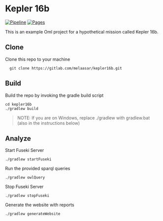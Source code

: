 # Kepler 16b

[![Pipeline](https://gitlab.com/melaasar/kepler16b/badges/main/pipeline.svg?key_text=Pipeline)](https://melaasar.gitlab.io/kepler16b/) 
[![Pages](https://img.shields.io/badge/Pages-HTML-blue)](https://melaasar.gitlab.io/kepler16b/) 

This is an example Oml project for a hypothetical mission called Kepler 16b.

## Clone

Clone this repo to your machine
   ```
     git clone https://gitlab.com/melaasar/kepler16b.git
   ```
## Build
   
Build the repo by invoking the gradle build script
   ```
   cd kepler16b
   ./gradlew build
   ```
   >NOTE: If you are on Windows, replace ./gradlew with gradlew.bat (also in the instructions below)

## Analyze

Start Fuseki Server
   ```
   ./gradlew startFuseki
   ```
   
Run the provided sparql queries
   ```
   ./gradlew owlQuery
   ```
   
Stop Fuseki Server
   ```
   ./gradlew stopFuseki
   ```

Generate the website with reports
   ```
   ./gradlew generateWebsite
   ```

